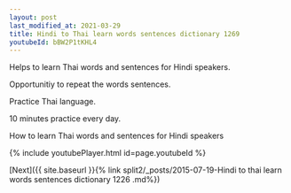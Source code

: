 ```yaml
---
layout: post
last_modified_at: 2021-03-29
title: Hindi to Thai learn words sentences dictionary 1269 
youtubeId: bBW2P1tKHL4
---
```

 
 
Helps to learn Thai words and sentences for Hindi speakers.

Opportunitiy to repeat the words sentences. 

Practice Thai language. 
 
10 minutes practice every day. 
 
How to learn Thai words and sentences for Hindi speakers 
 
{% include youtubePlayer.html id=page.youtubeId %}
 
 
[Next]({{ site.baseurl }}{% link  split2/_posts/2015-07-19-Hindi to thai learn words sentences dictionary 1226 .md%})
 
